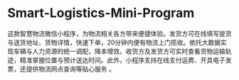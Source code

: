 # Smart-Logistics-Mini-Program
这款智慧物流微信小程序，为物流相关各方带来便捷体验。发货方可在线填写提货与送货地址、货物详情，快速下单，20分钟内便有物流上门揽收。依托大数据实现车辆与人力资源的统一调配，降本增效。收货方及发货方可实时查看货物运输轨迹，精准掌握位置与预计送达时间。此外，小程序支持在线支付运费、开具电子发票，还提供物流网点查询等贴心服务 。 

